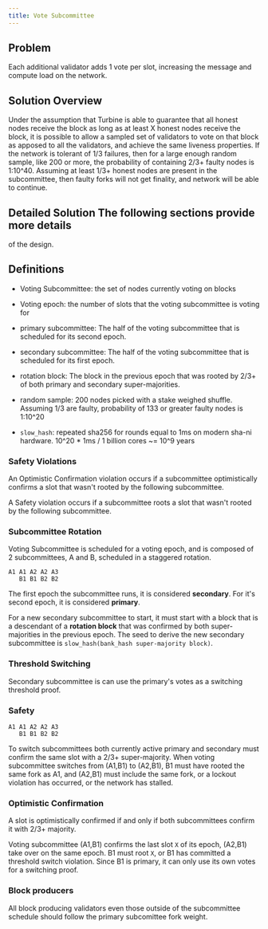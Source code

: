 ```yaml
---
title: Vote Subcommittee 
---
```


## Problem

Each additional validator adds 1 vote per slot, increasing the
message and compute load on the network.

## Solution Overview

Under the assumption that Turbine is able to guarantee that all
honest nodes receive the block as long as at least X honest nodes
receive the block, it is possible to allow a sampled set of validators
to vote on that block as apposed to all the validators, and achieve
the same liveness properties. If the network is tolerant of 1/3
failures, then for a large enough random sample, like 200 or more,
the probability of containing 2/3+ faulty nodes is 1:10^40. Assuming
at least 1/3+ honest nodes are present in the subcommittee, then
faulty forks will not get finality, and network will be able to
continue.

## Detailed Solution The following sections provide more details
of the design.

## Definitions

* Voting Subcommittee: the set of nodes currently voting on blocks

* Voting epoch: the number of slots that the voting subcommittee
is voting for

* primary subcommittee: The half of the voting subcommittee that
is scheduled for its second epoch.

* secondary subcommittee: The half of the voting subcommittee that
is scheduled for its first epoch.

* rotation block: The block in the previous epoch that was rooted
by 2/3+ of both primary and secondary super-majorities.

* random sample: 200 nodes picked with a stake weighed shuffle.
Assuming 1/3 are faulty, probability of 133 or greater faulty nodes
is 1:10^20

* `slow_hash`: repeated sha256 for rounds equal to 1ms on modern
sha-ni hardware. 10^20 * 1ms / 1 billion cores ~= 10^9 years


### Safety Violations

An Optimistic Confirmation violation occurs if a subcommittee
optimistically confirms a slot that wasn't rooted by the following
subcommittee.

A Safety violation occurs if a subcommittee roots a slot that wasn't
rooted by the following subcommittee.

### Subcommittee Rotation

Voting Subcommittee is scheduled for a voting epoch, and is composed
of 2 subcommittees, A and B, scheduled in a staggered rotation.

``` 
A1 A1 A2 A2 A3
   B1 B1 B2 B2
```

The first epoch the subcommittee runs, it is considered **secondary**.
For it's second epoch, it is considered **primary**.

For a new secondary subcommittee to start, it must start with a
block that is a descendant of a **rotation block** that was confirmed
by both super-majorities in the previous epoch. The seed to derive
the new secondary subcommittee is `slow_hash(bank_hash super-majority
block)`.

### Threshold Switching

Secondary subcommittee is can use the primary's votes as a switching
threshold proof.

### Safety

```
A1 A1 A2 A2 A3
   B1 B1 B2 B2
```

To switch subcommittees both currently active primary and secondary
must confirm the same slot with a 2/3+ super-majority. When voting
subcommittee switches from (A1,B1) to (A2,B1), B1 must have rooted
the same fork as A1, and (A2,B1) must include the same fork, or a
lockout violation has occurred, or the network has stalled.

### Optimistic Confirmation

A slot is optimistically confirmed if and only if both subcommittees
confirm it with 2/3+ majority.

Voting subcommittee (A1,B1) confirms the last slot `X` of its
epoch, (A2,B1) take over on the same epoch. B1 must root `X`, or B1
has committed a threshold switch violation. Since B1 is primary,
it can only use its own votes for a switching proof.

### Block producers

All block producing validators even those outside of the subcommittee
schedule should follow the primary subcomittee fork weight.
